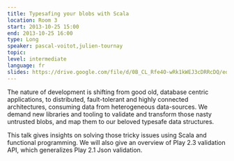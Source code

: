 ```yaml
---
title: Typesafing your blobs with Scala
location: Room 3
start: 2013-10-25 15:00
end: 2013-10-25 16:00
type: Long
speaker: pascal-voitot,julien-tournay
topic: 
level: intermediate
language: fr
slides: https://drive.google.com/file/d/0B_CL_Rfe4O-wRk1kWEJ3cDRRcDQ/edit?usp=sharing
---
```


The nature of development is shifting from good old, database centric applications, to distributed, fault-tolerant and highly connected architectures, consuming data from heterogeneous data-sources. We demand new libraries and tooling to validate and transform those nasty untrusted blobs, and map them to our beloved typesafe data structures.

This talk gives insights on solving those tricky issues using Scala and functional programming.
We will also give an overview of Play 2.3 validation API, which generalizes Play 2.1 Json validation.
